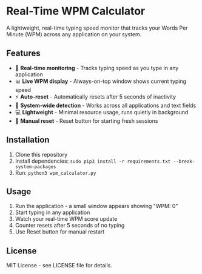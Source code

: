 # Real-Time WPM Calculator

A lightweight, real-time typing speed monitor that tracks your Words Per Minute (WPM) across any application on your system.

## Features

- 🚀 **Real-time monitoring** - Tracks typing speed as you type in any application
- 📊 **Live WPM display** - Always-on-top window shows current typing speed  
- ⚡ **Auto-reset** - Automatically resets after 5 seconds of inactivity
- 🎯 **System-wide detection** - Works across all applications and text fields
- 💻 **Lightweight** - Minimal resource usage, runs quietly in background
- 🔄 **Manual reset** - Reset button for starting fresh sessions

## Installation

1. Clone this repository
2. Install dependencies: `sudo pip3 install -r requirements.txt --break-system-packages`
3. Run: `python3 wpm_calculator.py`

## Usage

1. Run the application - a small window appears showing "WPM: 0"
2. Start typing in any application 
3. Watch your real-time WPM score update
4. Counter resets after 5 seconds of no typing
5. Use Reset button for manual restart

## License

MIT License - see LICENSE file for details.
